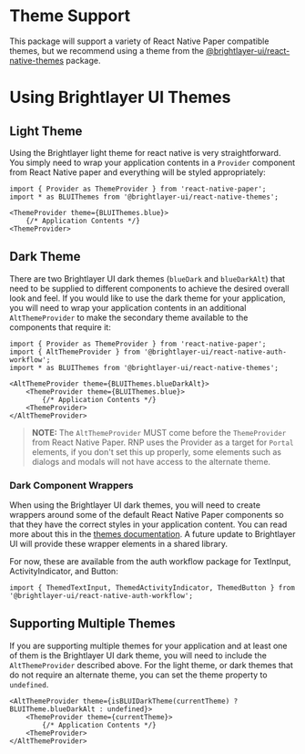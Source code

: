 # Theme Support

This package will support a variety of React Native Paper compatible themes, but we recommend using a theme from the [@brightlayer-ui/react-native-themes](https://github.com/etn-ccis/blui-react-native-themes/tree/master#dark-theme) package.

# Using Brightlayer UI Themes

## Light Theme

Using the Brightlayer light theme for react native is very straightforward. You simply need to wrap your application contents in a `Provider` component from React Native paper and everything will be styled appropriately:

```tsx
import { Provider as ThemeProvider } from 'react-native-paper';
import * as BLUIThemes from '@brightlayer-ui/react-native-themes';

<ThemeProvider theme={BLUIThemes.blue}>
    {/* Application Contents */}
<ThemeProvider>
```

## Dark Theme

There are two Brightlayer UI dark themes (`blueDark` and `blueDarkAlt`) that need to be supplied to different components to achieve the desired overall look and feel. If you would like to use the dark theme for your application, you will need to wrap your application contents in an additional `AltThemeProvider` to make the secondary theme available to the components that require it:

```tsx
import { Provider as ThemeProvider } from 'react-native-paper';
import { AltThemeProvider } from '@brightlayer-ui/react-native-auth-workflow';
import * as BLUIThemes from '@brightlayer-ui/react-native-themes';

<AltThemeProvider theme={BLUIThemes.blueDarkAlt}>
    <ThemeProvider theme={BLUIThemes.blue}>
        {/* Application Contents */}
    <ThemeProvider>
</AltThemeProvider>
```

> **NOTE:** The `AltThemeProvider` MUST come before the `ThemeProvider` from React Native Paper. RNP uses the Provider as a target for `Portal` elements, if you don't set this up properly, some elements such as dialogs and modals will not have access to the alternate theme.

### Dark Component Wrappers

When using the Brightlayer UI dark themes, you will need to create wrappers around some of the default React Native Paper components so that they have the correct styles in your application content. You can read more about this in the [themes documentation](https://github.com/etn-ccis/blui-react-native-themes/tree/master#dark-theme). A future update to Brightlayer UI will provide these wrapper elements in a shared library.

For now, these are available from the auth workflow package for TextInput, ActivityIndicator, and Button:

```tsx
import { ThemedTextInput, ThemedActivityIndicator, ThemedButton } from '@brightlayer-ui/react-native-auth-workflow';
```

## Supporting Multiple Themes

If you are supporting multiple themes for your application and at least one of them is the Brightlayer UI dark theme, you will need to include the `AltThemeProvider` described above. For the light theme, or dark themes that do not require an alternate theme, you can set the theme property to `undefined`.

```tsx
<AltThemeProvider theme={isBLUIDarkTheme(currentTheme) ? BLUITheme.blueDarkAlt : undefined}>
    <ThemeProvider theme={currentTheme}>
        {/* Application Contents */}
    <ThemeProvider>
</AltThemeProvider>
```
